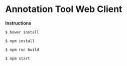 Annotation Tool Web Client
==========================

**Instructions**

`$ bower install`

`$ npm install`

`$ npm run build`

`$ npm start` 

